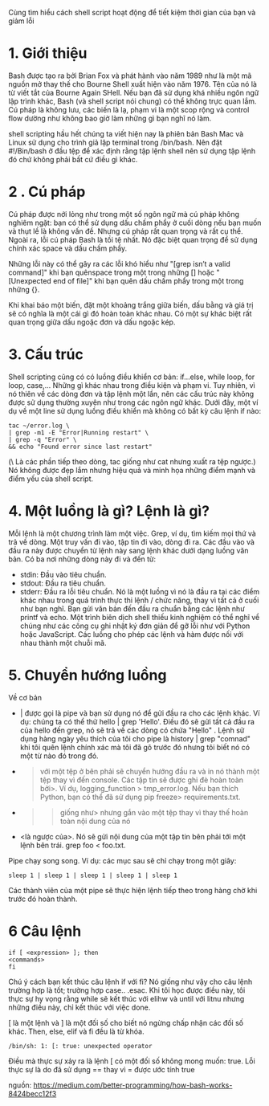 Cùng tìm hiểu cách shell script hoạt động để tiết kiệm thời gian của bạn và giảm lỗi
# 1. Giới thiệu 
Bash được tạo ra bởi Brian Fox và phát hành vào năm 1989 như là một mã nguồn mở thay thế cho Bourne Shell xuất hiện vào năm 1976. Tên của nó là từ viết tắt của Bourne Again SHell. Nếu bạn đã sử dụng khá nhiều ngôn ngữ lập trình khác, Bash (và shell script nói chung) có thể không trực quan lắm. Cú pháp là không lưu, các biến là lạ, phạm vi là một scop rộng và control flow dường như không bao giờ làm những gì bạn nghĩ nó làm.

shell scripting hầu hết chúng ta viết hiện nay là phiên bản Bash Mac và Linux sử dụng cho trình giả lập terminal trong /bin/bash.
Nên đặt #!/Bin/bash ở đầu tệp để xác định rằng tập lệnh shell nên sử dụng tập lệnh đó chứ không phải bất cứ điều gì khác.

# 2 . Cú pháp
Cú pháp được nới lỏng như trong một số ngôn ngữ mà cú pháp không nghiêm ngặt: bạn có thể sử dụng dấu chấm phẩy ở cuối dòng nếu bạn muốn và thụt lề là không vấn đề. Nhưng cú pháp rất quan trọng và rất cụ thể. Ngoài ra, lỗi cú pháp Bash là tồi tệ nhất.
Nó đặc biệt quan trọng để sử dụng chính xác space và dấu chấm phẩy.

Những lỗi này có thể gây ra các lỗi khó hiểu như "[grep isn’t a valid command]" khi bạn quênspace trong một trong những [] hoặc "[Unexpected end of file]" khi bạn quên dấu chấm phẩy trong một trong những {}.

Khi khai báo một biến, đặt một khoảng trắng giữa biến, dấu bằng và giá trị sẽ có nghĩa là một cái gì đó hoàn toàn khác nhau. Có một sự khác biệt rất quan trọng giữa dấu ngoặc đơn và dấu ngoặc kép.
# 3. Cấu trúc
Shell scripting cũng có có luồng điều khiển cơ bản: if...else, while loop, for loop, case,...
Những gì khác nhau trong điều kiện và phạm vi. Tuy nhiên, vì nó thiên về các dòng đơn và tập lệnh một lần, nên các cấu trúc này không được sử dụng thường xuyên như trong các ngôn ngữ khác. Dưới đây, một ví dụ về một line sử dụng luồng điều khiển mà không có bất kỳ câu lệnh if nào:
```
tac ~/error.log \
| grep -m1 -E "Error|Running restart" \
| grep -q "Error" \
&& echo "Found error since last restart"
```
(\ Là các phần tiếp theo dòng, tac giống như cat nhưng xuất ra tệp ngược.)
Nó không được đẹp lắm nhưng hiệu quả và minh họa những điểm mạnh và điểm yếu của shell script.
# 4. Một luồng là gì? Lệnh là gì?
Mỗi lệnh là một chương trình làm một việc. Grep, ví dụ, tìm kiếm mọi thứ và trả về dòng. Một truy vấn đi vào, tập tin đi vào, dòng đi ra.
Các đầu vào và đầu ra này được chuyển từ lệnh này sang lệnh khác dưới dạng luồng văn bản. Có ba nơi những dòng này đi và đến từ:
* stdin: Đầu vào tiêu chuẩn. 
* stdout: Đầu ra tiêu chuẩn. 
* stderr: Đầu ra lỗi tiêu chuẩn.
Nó là một luồng vì nó là đầu ra tại các điểm khác nhau trong quá trình thực thi lệnh / chức năng, thay vì tất cả ở cuối như bạn nghĩ.
Bạn gửi văn bản đến đầu ra chuẩn bằng các lệnh như printf và echo. Một trình biên dịch shell thiếu kinh nghiệm có thể nghĩ về chúng như các công cụ ghi nhật ký đơn giản để gỡ lỗi như với Python hoặc JavaScript. Các luồng cho phép các lệnh và hàm được nối với nhau thành một chuỗi mã. 
# 5. Chuyển hướng luồng
Về cơ bản 
* | được gọi là pipe và bạn sử dụng nó để gửi đầu ra cho các lệnh khác. Ví dụ: chúng ta có thể thử hello | grep 'Hello'. Điều đó sẽ gửi tất cả đầu ra của hello đến grep, nó sẽ trả về các dòng có chứa "Hello" . Lệnh sử dụng hàng ngày yêu thích của tôi cho pipe là history | grep "comnad" khi tôi quên lệnh chính xác mà tôi đã gõ trước đó nhưng tôi biết nó có một từ nào đó trong đó.
* > với một tệp ở bên phải sẽ chuyển hướng đầu ra và in nó thành một tệp thay vì đến console. Các tập tin sẽ được ghi đè hoàn toàn bởi>. Ví dụ, logging_function > tmp_error.log. Nếu bạn thích Python, bạn có thể đã sử dụng pip freeze> requirements.txt.
* >> giống như> nhưng gắn vào một tệp thay vì thay thế hoàn toàn nội dung của nó
* <là ngược của>. Nó sẽ gửi nội dung của một tập tin bên phải tới một lệnh bên trái.  grep foo < foo.txt.

Pipe  chạy song song. Ví dụ: các mục sau sẽ chỉ chạy trong một giây:
```
sleep 1 | sleep 1 | sleep 1 | sleep 1 | sleep 1
```
Các thành viên của một pipe sẽ thực hiện lệnh tiếp theo trong hàng chờ khi trước đó hoàn thành.
# 6 Câu lệnh
```
if [ <expression> ]; then
<commands>
fi
```
Chú ý cách bạn kết thúc câu lệnh if với fi?
Nó giống như vậy cho câu lệnh trường hợp là tốt; trường hợp case.. .esac. Khi tôi học được điều này, tôi thực sự hy vọng rằng while sẽ  kết thúc với elihw và until với litnu nhưng những điều này, chỉ kết thúc với việc done.

[ là một lệnh và ] là một đối số cho biết nó ngừng chấp nhận các đối số khác. Then, else, elif và fi đều là từ khóa.
```
/bin/sh: 1: [: true: unexpected operator
```
Điều mà thực sự xảy ra là lệnh [ có một đối số không mong muốn: true. Lỗi thực sự là do  đã sử dụng == thay vì = được ước tính 
true 

nguồn: https://medium.com/better-programming/how-bash-works-8424becc12f3